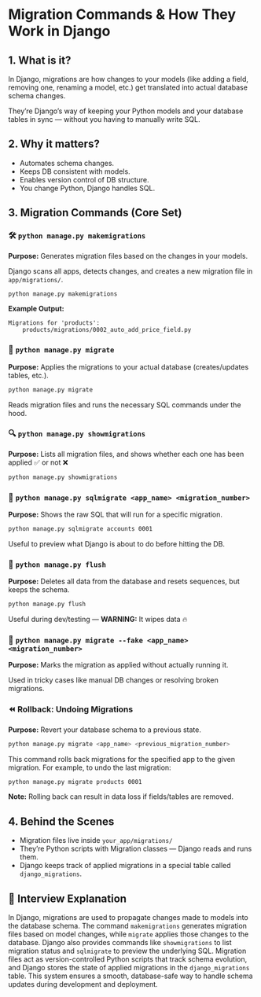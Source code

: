 # Migration Commands & How They Work in Django

## 1. What is it?
In Django, migrations are how changes to your models (like adding a field, removing one, renaming a model, etc.) get translated into actual database schema changes.

They’re Django’s way of keeping your Python models and your database tables in sync — without you having to manually write SQL.

## 2. Why it matters?
- Automates schema changes.
- Keeps DB consistent with models.
- Enables version control of DB structure.
- You change Python, Django handles SQL.

## 3. Migration Commands (Core Set)

### 🛠️ `python manage.py makemigrations`
**Purpose:** Generates migration files based on the changes in your models.

Django scans all apps, detects changes, and creates a new migration file in `app/migrations/`.

```bash
python manage.py makemigrations
```
**Example Output:**
```
Migrations for 'products':
    products/migrations/0002_auto_add_price_field.py
```

### 🔁 `python manage.py migrate`
**Purpose:** Applies the migrations to your actual database (creates/updates tables, etc.).

```bash
python manage.py migrate
```
Reads migration files and runs the necessary SQL commands under the hood.

### 🔍 `python manage.py showmigrations`
**Purpose:** Lists all migration files, and shows whether each one has been applied ✅ or not ❌

```bash
python manage.py showmigrations
```

### 🧼 `python manage.py sqlmigrate <app_name> <migration_number>`
**Purpose:** Shows the raw SQL that will run for a specific migration.

```bash
python manage.py sqlmigrate accounts 0001
```
Useful to preview what Django is about to do before hitting the DB.

### 🧽 `python manage.py flush`
**Purpose:** Deletes all data from the database and resets sequences, but keeps the schema.

```bash
python manage.py flush
```
Useful during dev/testing — **WARNING:** It wipes data 🔥

### 🧹 `python manage.py migrate --fake <app_name> <migration_number>`
**Purpose:** Marks the migration as applied without actually running it.

Used in tricky cases like manual DB changes or resolving broken migrations.

### ⏪ Rollback: Undoing Migrations
**Purpose:** Revert your database schema to a previous state.

```bash
python manage.py migrate <app_name> <previous_migration_number>
```
This command rolls back migrations for the specified app to the given migration. For example, to undo the last migration:

```bash
python manage.py migrate products 0001
```
**Note:** Rolling back can result in data loss if fields/tables are removed.

## 4. Behind the Scenes
- Migration files live inside `your_app/migrations/`
- They’re Python scripts with Migration classes — Django reads and runs them.
- Django keeps track of applied migrations in a special table called `django_migrations`.

## 🧠 Interview Explanation

In Django, migrations are used to propagate changes made to models into the database schema. The command `makemigrations` generates migration files based on model changes, while `migrate` applies those changes to the database. Django also provides commands like `showmigrations` to list migration status and `sqlmigrate` to preview the underlying SQL. Migration files act as version-controlled Python scripts that track schema evolution, and Django stores the state of applied migrations in the `django_migrations` table. This system ensures a smooth, database-safe way to handle schema updates during development and deployment.